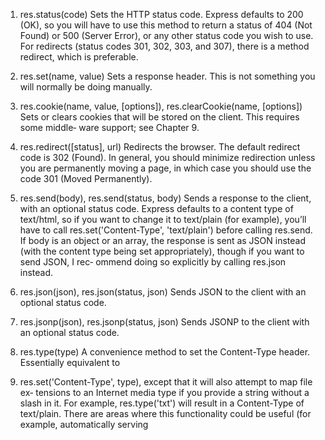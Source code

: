 1) res.status(code)
Sets the HTTP status code. Express defaults to 200 (OK), so you will have to use
this method to return a status of 404 (Not Found) or 500 (Server Error), or any
other status code you wish to use. For redirects (status codes 301, 302, 303, and
307), there is a method redirect, which is preferable.

2) res.set(name, value)
Sets a response header. This is not something you will normally be doing manually.

3) res.cookie(name, value, [options]), res.clearCookie(name, [options])
Sets or clears cookies that will be stored on the client. This requires some middle‐
ware support; see Chapter 9.

4) res.redirect([status], url)
Redirects the browser. The default redirect code is 302 (Found). In general, you
should minimize redirection unless you are permanently moving a page, in which
case you should use the code 301 (Moved Permanently).

5) res.send(body), res.send(status, body)
Sends a response to the client, with an optional status code. Express defaults to a
content type of text/html, so if you want to change it to text/plain (for example),
you’ll have to call res.set('Content-Type', 'text/plain\') before calling
res.send. If body is an object or an array, the response is sent as JSON instead (with
the content type being set appropriately), though if you want to send JSON, I rec‐
ommend doing so explicitly by calling res.json instead.

6) res.json(json), res.json(status, json)
Sends JSON to the client with an optional status code.

7) res.jsonp(json), res.jsonp(status, json)
Sends JSONP to the client with an optional status code.
8) res.type(type)
A convenience method to set the Content-Type header. Essentially equivalent to

9) res.set('Content-Type', type), except that it will also attempt to map file ex‐
tensions to an Internet media type if you provide a string without a slash in it. For
example, res.type('txt') will result in a Content-Type of text/plain. There are
areas where this functionality could be useful (for example, automatically serving
